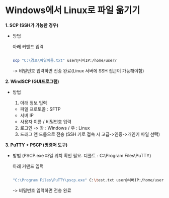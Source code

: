 # Windows에서 Linux로 파일 옮기기

**1. SCP (SSH가 가능한 경우)**

- 방법

    아래 커맨드 입력

    ~~~bash

    scp "C:\경로\파일이름.txt" user@서버IP:/home/user/

    ~~~
    -> 비밀번호 입력하면 전송 완료(Linux 서버에 SSH 접근이 가능해야함)

**2. WindSCP (GUI프로그램)**

- 방법

    1. 아래 정보 입력
    - 파일 프로토콜 : SFTP
    - 서버 IP
    - 사용자 이름 / 비밀번호 입력
    2. 로그인 -> 좌 : Windows / 우 : Linux
    3. 드래그 앤 드롭으로 전송
    (SSH 키로 접속 시 고급->인증->개인키 파일 선택)

**3. PuTTY + PSCP (명령어 도구)**

- 방법 (PSCP.exe 파일 위치 확인 필요. 디폴트 : C:\Program Files\PuTTY\)

    아래 커맨드 입력

    ~~~bash

    "C:\Program Files\PuTTY\pscp.exe" C:\test.txt user@서버IP:/home/user/

    ~~~
    -> 비밀번호 입력하면 전송 완료

